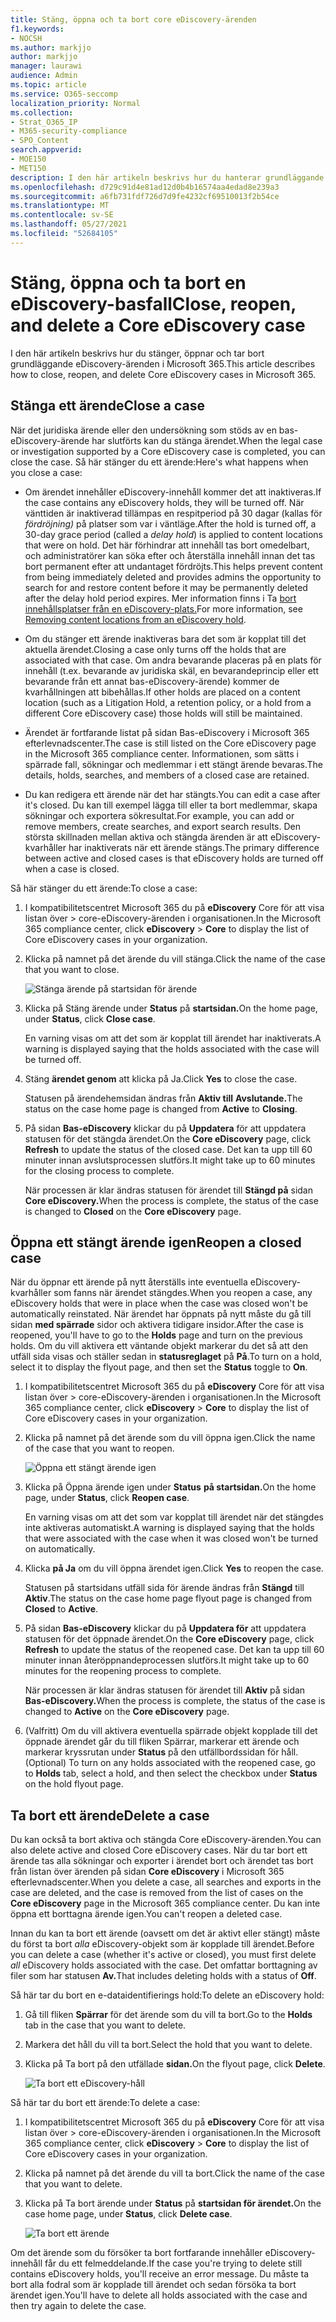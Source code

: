 ```yaml
---
title: Stäng, öppna och ta bort core eDiscovery-ärenden
f1.keywords:
- NOCSH
ms.author: markjjo
author: markjjo
manager: laurawi
audience: Admin
ms.topic: article
ms.service: O365-seccomp
localization_priority: Normal
ms.collection:
- Strat_O365_IP
- M365-security-compliance
- SPO_Content
search.appverid:
- MOE150
- MET150
description: I den här artikeln beskrivs hur du hanterar grundläggande eDiscovery-ärenden. Det handlar bland annat om att stänga ett ärende, öppna ett stängt ärende och ta bort ett ärende.
ms.openlocfilehash: d729c91d4e81ad12d0b4b16574aa4edad8e239a3
ms.sourcegitcommit: a6fb731fdf726d7d9fe4232cf69510013f2b54ce
ms.translationtype: MT
ms.contentlocale: sv-SE
ms.lasthandoff: 05/27/2021
ms.locfileid: "52684105"
---
```

# <a name="close-reopen-and-delete-a-core-ediscovery-case"></a><span data-ttu-id="60446-104">Stäng, öppna och ta bort en eDiscovery-basfall</span><span class="sxs-lookup"><span data-stu-id="60446-104">Close, reopen, and delete a Core eDiscovery case</span></span>

<span data-ttu-id="60446-105">I den här artikeln beskrivs hur du stänger, öppnar och tar bort grundläggande eDiscovery-ärenden i Microsoft 365.</span><span class="sxs-lookup"><span data-stu-id="60446-105">This article describes how to close, reopen, and delete Core eDiscovery cases in Microsoft 365.</span></span>

## <a name="close-a-case"></a><span data-ttu-id="60446-106">Stänga ett ärende</span><span class="sxs-lookup"><span data-stu-id="60446-106">Close a case</span></span>

<span data-ttu-id="60446-107">När det juridiska ärende eller den undersökning som stöds av en bas-eDiscovery-ärende har slutförts kan du stänga ärendet.</span><span class="sxs-lookup"><span data-stu-id="60446-107">When the legal case or investigation supported by a Core eDiscovery case is completed, you can close the case.</span></span> <span data-ttu-id="60446-108">Så här stänger du ett ärende:</span><span class="sxs-lookup"><span data-stu-id="60446-108">Here's what happens when you close a case:</span></span>
  
- <span data-ttu-id="60446-109">Om ärendet innehåller eDiscovery-innehåll kommer det att inaktiveras.</span><span class="sxs-lookup"><span data-stu-id="60446-109">If the case contains any eDiscovery holds, they will be turned off.</span></span> <span data-ttu-id="60446-110">När vänttiden är inaktiverad tillämpas en respitperiod på 30 dagar (kallas för *fördröjning)* på platser som var i väntläge.</span><span class="sxs-lookup"><span data-stu-id="60446-110">After the hold is turned off, a 30-day grace period (called a *delay hold*) is applied to content locations that were on hold.</span></span> <span data-ttu-id="60446-111">Det här förhindrar att innehåll tas bort omedelbart, och administratörer kan söka efter och återställa innehåll innan det tas bort permanent efter att undantaget fördröjts.</span><span class="sxs-lookup"><span data-stu-id="60446-111">This helps prevent content from being immediately deleted and provides admins the opportunity to search for and restore content before it may be permanently deleted after the delay hold period expires.</span></span> <span data-ttu-id="60446-112">Mer information finns i Ta [bort innehållsplatser från en eDiscovery-plats.](create-ediscovery-holds.md#removing-content-locations-from-an-ediscovery-hold)</span><span class="sxs-lookup"><span data-stu-id="60446-112">For more information, see [Removing content locations from an eDiscovery hold](create-ediscovery-holds.md#removing-content-locations-from-an-ediscovery-hold).</span></span>

- <span data-ttu-id="60446-113">Om du stänger ett ärende inaktiveras bara det som är kopplat till det aktuella ärendet.</span><span class="sxs-lookup"><span data-stu-id="60446-113">Closing a case only turns off the holds that are associated with that case.</span></span> <span data-ttu-id="60446-114">Om andra bevarande placeras på en plats för innehåll (t.ex. bevarande av juridiska skäl, en bevarandeprincip eller ett bevarande från ett annat bas-eDiscovery-ärende) kommer de kvarhållningen att bibehållas.</span><span class="sxs-lookup"><span data-stu-id="60446-114">If other holds are placed on a content location (such as a Litigation Hold, a retention policy, or a hold from a different Core eDiscovery case) those holds will still be maintained.</span></span>

- <span data-ttu-id="60446-115">Ärendet är fortfarande listat på sidan Bas-eDiscovery i Microsoft 365 efterlevnadscenter.</span><span class="sxs-lookup"><span data-stu-id="60446-115">The case is still listed on the Core eDiscovery page in the Microsoft 365 compliance center.</span></span> <span data-ttu-id="60446-116">Informationen, som sätts i spärrade fall, sökningar och medlemmar i ett stängt ärende bevaras.</span><span class="sxs-lookup"><span data-stu-id="60446-116">The details, holds, searches, and members of a closed case are retained.</span></span>

- <span data-ttu-id="60446-117">Du kan redigera ett ärende när det har stängts.</span><span class="sxs-lookup"><span data-stu-id="60446-117">You can edit a case after it's closed.</span></span> <span data-ttu-id="60446-118">Du kan till exempel lägga till eller ta bort medlemmar, skapa sökningar och exportera sökresultat.</span><span class="sxs-lookup"><span data-stu-id="60446-118">For example, you can add or remove members, create searches, and export search results.</span></span> <span data-ttu-id="60446-119">Den största skillnaden mellan aktiva och stängda ärenden är att eDiscovery-kvarhåller har inaktiverats när ett ärende stängs.</span><span class="sxs-lookup"><span data-stu-id="60446-119">The primary difference between active and closed cases is that eDiscovery holds are turned off when a case is closed.</span></span>

<span data-ttu-id="60446-120">Så här stänger du ett ärende:</span><span class="sxs-lookup"><span data-stu-id="60446-120">To close a case:</span></span>
  
1. <span data-ttu-id="60446-121">I kompatibilitetscentret Microsoft 365 du på **eDiscovery** Core för att visa listan över  >   core-eDiscovery-ärenden i organisationen.</span><span class="sxs-lookup"><span data-stu-id="60446-121">In the Microsoft 365 compliance center, click **eDiscovery** > **Core** to display the list of Core eDiscovery cases in your organization.</span></span>

2. <span data-ttu-id="60446-122">Klicka på namnet på det ärende du vill stänga.</span><span class="sxs-lookup"><span data-stu-id="60446-122">Click the name of the case that you want to close.</span></span>

   ![Stänga ärende på startsidan för ärende](../media/eDiscoveryCaseHomePage.png)

3. <span data-ttu-id="60446-124">Klicka på Stäng ärende under **Status** på **startsidan.**</span><span class="sxs-lookup"><span data-stu-id="60446-124">On the home page, under **Status**, click **Close case**.</span></span>

    <span data-ttu-id="60446-125">En varning visas om att det som är kopplat till ärendet har inaktiverats.</span><span class="sxs-lookup"><span data-stu-id="60446-125">A warning is displayed saying that the holds associated with the case will be turned off.</span></span>

4. <span data-ttu-id="60446-126">Stäng **ärendet genom** att klicka på Ja.</span><span class="sxs-lookup"><span data-stu-id="60446-126">Click **Yes** to close the case.</span></span>

    <span data-ttu-id="60446-127">Statusen på ärendehemsidan ändras från **Aktiv till** **Avslutande.**</span><span class="sxs-lookup"><span data-stu-id="60446-127">The status on the case home page is changed from **Active** to **Closing**.</span></span>

5. <span data-ttu-id="60446-128">På sidan **Bas-eDiscovery** klickar du på **Uppdatera** för att uppdatera statusen för det stängda ärendet.</span><span class="sxs-lookup"><span data-stu-id="60446-128">On the **Core eDiscovery** page, click **Refresh** to update the status of the closed case.</span></span> <span data-ttu-id="60446-129">Det kan ta upp till 60 minuter innan avslutsprocessen slutförs.</span><span class="sxs-lookup"><span data-stu-id="60446-129">It might take up to 60 minutes for the closing process to complete.</span></span>

    <span data-ttu-id="60446-130">När processen är klar ändras statusen för ärendet till **Stängd på** sidan **Core eDiscovery.**</span><span class="sxs-lookup"><span data-stu-id="60446-130">When the process is complete, the status of the case is changed to **Closed** on the **Core eDiscovery** page.</span></span>

## <a name="reopen-a-closed-case"></a><span data-ttu-id="60446-131">Öppna ett stängt ärende igen</span><span class="sxs-lookup"><span data-stu-id="60446-131">Reopen a closed case</span></span>

<span data-ttu-id="60446-132">När du öppnar ett ärende på nytt återställs inte eventuella eDiscovery-kvarhåller som fanns när ärendet stängdes.</span><span class="sxs-lookup"><span data-stu-id="60446-132">When you reopen a case, any eDiscovery holds that were in place when the case was closed won't be automatically reinstated.</span></span> <span data-ttu-id="60446-133">När ärendet har öppnats på nytt måste du gå till sidan **med spärrade** sidor och aktivera tidigare insidor.</span><span class="sxs-lookup"><span data-stu-id="60446-133">After the case is reopened, you'll have to go to the **Holds** page and turn on the previous holds.</span></span> <span data-ttu-id="60446-134">Om du vill aktivera ett väntande objekt markerar du det så att den utfäll sida visas och ställer sedan in **statusreglaget** på **På**.</span><span class="sxs-lookup"><span data-stu-id="60446-134">To turn on a hold, select it to display the flyout page, and then set the **Status** toggle to **On**.</span></span>
  
1. <span data-ttu-id="60446-135">I kompatibilitetscentret Microsoft 365 du på **eDiscovery** Core för att visa listan över  >   core-eDiscovery-ärenden i organisationen.</span><span class="sxs-lookup"><span data-stu-id="60446-135">In the Microsoft 365 compliance center, click **eDiscovery** > **Core** to display the list of Core eDiscovery cases in your organization.</span></span>

2. <span data-ttu-id="60446-136">Klicka på namnet på det ärende som du vill öppna igen.</span><span class="sxs-lookup"><span data-stu-id="60446-136">Click the name of the case that you want to reopen.</span></span>

   ![Öppna ett stängt ärende igen](../media/eDiscoveryCaseHomePageReopen.png)

3. <span data-ttu-id="60446-138">Klicka på Öppna ärende igen under **Status** **på startsidan.**</span><span class="sxs-lookup"><span data-stu-id="60446-138">On the home page, under **Status**, click **Reopen case**.</span></span>

    <span data-ttu-id="60446-139">En varning visas om att det som var kopplat till ärendet när det stängdes inte aktiveras automatiskt.</span><span class="sxs-lookup"><span data-stu-id="60446-139">A warning is displayed saying that the holds that were associated with the case when it was closed won't be turned on automatically.</span></span>

4. <span data-ttu-id="60446-140">Klicka **på Ja** om du vill öppna ärendet igen.</span><span class="sxs-lookup"><span data-stu-id="60446-140">Click **Yes** to reopen the case.</span></span>

    <span data-ttu-id="60446-141">Statusen på startsidans utfäll sida för ärende ändras från **Stängd** till **Aktiv**.</span><span class="sxs-lookup"><span data-stu-id="60446-141">The status on the case home page flyout page is changed from **Closed** to **Active**.</span></span>

5. <span data-ttu-id="60446-142">På sidan **Bas-eDiscovery** klickar du på **Uppdatera för** att uppdatera statusen för det öppnade ärendet.</span><span class="sxs-lookup"><span data-stu-id="60446-142">On the **Core eDiscovery** page, click **Refresh** to update the status of the reopened case.</span></span> <span data-ttu-id="60446-143">Det kan ta upp till 60 minuter innan återöppnandeprocessen slutförs.</span><span class="sxs-lookup"><span data-stu-id="60446-143">It might take up to 60 minutes for the reopening process to complete.</span></span> 

    <span data-ttu-id="60446-144">När processen är klar ändras statusen för ärendet till **Aktiv** på sidan **Bas-eDiscovery.**</span><span class="sxs-lookup"><span data-stu-id="60446-144">When the process is complete, the status of the case is changed to **Active** on the **Core eDiscovery** page.</span></span>

6. <span data-ttu-id="60446-145">(Valfritt) Om du vill aktivera eventuella spärrade objekt  kopplade till det öppnade ärendet går du till fliken Spärrar, markerar ett ärende och markerar kryssrutan under **Status** på den utfällbordssidan för håll.</span><span class="sxs-lookup"><span data-stu-id="60446-145">(Optional) To turn on any holds associated with the reopened case, go to **Holds** tab, select a hold, and then select the checkbox under **Status** on the hold flyout page.</span></span>
  
## <a name="delete-a-case"></a><span data-ttu-id="60446-146">Ta bort ett ärende</span><span class="sxs-lookup"><span data-stu-id="60446-146">Delete a case</span></span>

<span data-ttu-id="60446-147">Du kan också ta bort aktiva och stängda Core eDiscovery-ärenden.</span><span class="sxs-lookup"><span data-stu-id="60446-147">You can also delete active and closed Core eDiscovery cases.</span></span> <span data-ttu-id="60446-148">När du tar bort ett ärende tas alla sökningar och exporter i ärendet bort och ärendet tas bort från listan över ärenden på sidan **Core eDiscovery** i Microsoft 365 efterlevnadscenter.</span><span class="sxs-lookup"><span data-stu-id="60446-148">When you delete a case, all searches and exports in the case are deleted, and the case is removed from the list of cases on the **Core eDiscovery** page in the Microsoft 365 compliance center.</span></span> <span data-ttu-id="60446-149">Du kan inte öppna ett borttagna ärende igen.</span><span class="sxs-lookup"><span data-stu-id="60446-149">You can't reopen a deleted case.</span></span>

<span data-ttu-id="60446-150">Innan du kan ta bort ett ärende (oavsett om det är aktivt eller stängt) måste du först ta bort *alla* eDiscovery-objekt som är kopplade till ärendet.</span><span class="sxs-lookup"><span data-stu-id="60446-150">Before you can delete a case (whether it's active or closed), you must first delete *all* eDiscovery holds associated with the case.</span></span> <span data-ttu-id="60446-151">Det omfattar borttagning av filer som har statusen **Av.**</span><span class="sxs-lookup"><span data-stu-id="60446-151">That includes deleting holds with a status of **Off**.</span></span> 

<span data-ttu-id="60446-152">Så här tar du bort en e-dataidentifierings hold:</span><span class="sxs-lookup"><span data-stu-id="60446-152">To delete an eDiscovery hold:</span></span>

1. <span data-ttu-id="60446-153">Gå till fliken **Spärrar** för det ärende som du vill ta bort.</span><span class="sxs-lookup"><span data-stu-id="60446-153">Go to the **Holds** tab in the case that you want to delete.</span></span>

2. <span data-ttu-id="60446-154">Markera det håll du vill ta bort.</span><span class="sxs-lookup"><span data-stu-id="60446-154">Select the hold that you want to delete.</span></span>

3. <span data-ttu-id="60446-155">Klicka på Ta bort på den utfällade **sidan.**</span><span class="sxs-lookup"><span data-stu-id="60446-155">On the flyout page, click **Delete**.</span></span>

      ![Ta bort ett eDiscovery-håll](../media/DeleteeDiscoveryHold.png)

<span data-ttu-id="60446-157">Så här tar du bort ett ärende:</span><span class="sxs-lookup"><span data-stu-id="60446-157">To delete a case:</span></span>

1. <span data-ttu-id="60446-158">I kompatibilitetscentret Microsoft 365 du på **eDiscovery** Core för att visa listan över  >   core-eDiscovery-ärenden i organisationen.</span><span class="sxs-lookup"><span data-stu-id="60446-158">In the Microsoft 365 compliance center, click **eDiscovery** > **Core** to display the list of Core eDiscovery cases in your organization.</span></span>

2. <span data-ttu-id="60446-159">Klicka på namnet på det ärende du vill ta bort.</span><span class="sxs-lookup"><span data-stu-id="60446-159">Click the name of the case that you want to delete.</span></span>

3. <span data-ttu-id="60446-160">Klicka på Ta bort ärende under **Status** på **startsidan för ärendet.**</span><span class="sxs-lookup"><span data-stu-id="60446-160">On the case home page, under **Status**, click **Delete case**.</span></span>

      ![Ta bort ett ärende](../media/eDiscoveryCaseHomePageDelete.png)

<span data-ttu-id="60446-162">Om det ärende som du försöker ta bort fortfarande innehåller eDiscovery-innehåll får du ett felmeddelande.</span><span class="sxs-lookup"><span data-stu-id="60446-162">If the case you're trying to delete still contains eDiscovery holds, you'll receive an error message.</span></span> <span data-ttu-id="60446-163">Du måste ta bort alla fodral som är kopplade till ärendet och sedan försöka ta bort ärendet igen.</span><span class="sxs-lookup"><span data-stu-id="60446-163">You'll have to delete all holds associated with the case and then try again to delete the case.</span></span>
